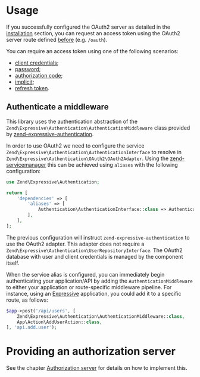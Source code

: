 # Usage

If you successfully configured the OAuth2 server as detailed in the
[installation](intro.md) section, you can request an access token using the
OAuth2 server route defined [before](intro.md#configure-the-oauth2-route)
(e.g. `/oauth`).

You can require an access token using one of the following scenarios:

- [client credentials](grant/client_credentials.md);
- [password](grant/password.md);
- [authorization code](grant/auth_code.md);
- [implicit](grant/implicit.md);
- [refresh token](grant/refresh_token.md).

## Authenticate a middleware

This library uses the authentication abstraction of the `Zend\Expressive\Authentication\AuthenticationMiddleware`
class provided by [zend-expressive-authentication](https://github.com/zendframework/zend-expressive-authentication).

In order to use OAuth2 we need to configure the service
`Zend\Expressive\Authentication\AuthenticationInterface` to resolve in
`Zend\Expressive\Authentication\OAuth2\OAuth2Adapter`. Using the
[zend-servicemanager](https://github.com/zendframework/zend-servicemanager) this
can be achieved using `aliases` with the following configuration:

```php
use Zend\Expressive\Authentication;

return [
    'dependencies' => [
        'aliases' => [
            Authentication\AuthenticationInterface::class => Authentication\OAuth2\OAuth2Adapter::class,
        ],
    ],
];
```

The previous configuration will instruct `zend-expressive-authentication` to use
the OAuth2 adapter. This adapter does not require a `Zend\Expressive\Authentication\UserRepositoryInterface`.
The OAuth2 database with user and client credentials is managed by the component
itself.

When the service alias is configured, you can immediately begin authenticating
your application/API by adding the `AuthenticationMiddleware` to either your
application or route-specific middleware pipeline. For instance, using an
[Expressive](https://docs.zendframework.com/zend-expressive/) application, you
could add it to a specific route, as follows:

```php
$app->post('/api/users', [
    Zend\Expressive\Authentication\AuthenticationMiddleware::class,
    App\Action\AddUserAction::class,
], 'api.add.user');
```

# Providing an authorization server

See the chapter [Authorization server](authorization-server.md) for details on how
to implement this.